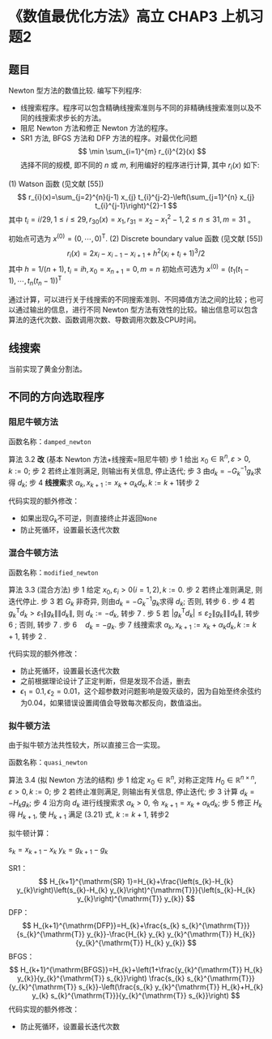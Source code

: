 # 《数值最优化方法》高立 CHAP3 上机习题2

## 题目

Newton 型方法的数值比较. 编写下列程序:

- 线搜索程序。程序可以包含精确线搜索准则与不同的非精确线搜索准则以及不同的线搜索求步长的方法。
- 阻尼 Newton 方法和修正 Newton 方法的程序。
- SR1 方法, BFGS 方法和 DFP 方法的程序。对最优化问题
$$
\min \sum_{i=1}^{m} r_{i}^{2}(x)
$$
选择不同的规模, 即不同的 $n$ 或 $m$, 利用编好的程序进行计算, 其中 $r_{i}(x)$ 如下:

(1) Watson 函数 (见文献 [55])
$$
r_{i}(x)=\sum_{j=2}^{n}(j-1) x_{j} t_{i}^{j-2}-\left(\sum_{j=1}^{n} x_{j} t_{i}^{j-1}\right)^{2}-1
$$
其中 $t_{i}=i / 29,1 \leqslant i \leqslant 29, r_{30}(x)=x_{1}, r_{31}=x_{2}-x_{1}^{2}-1,2 \leqslant n \leqslant 31,m=31$ 。

初始点可选为 $x^{(0)}=(0, \cdots, 0)^{\mathrm{T}}$.
(2) Discrete boundary value 函数 (见文献 [55])
$$
r_{i}(x)=2 x_{i}-x_{i-1}-x_{i+1}+h^{2}\left(x_{i}+t_{i}+1\right)^{3} / 2
$$
其中 $h=1 /(n+1), t_{i}=i h, x_{0}=x_{n+1}=0, m=n$ 初始点可选为 $x^{(0)}=\left(t_{1}\left(t_{1}-1\right), \cdots, t_{n}\left(t_{n}-1\right)\right)^{\mathrm{T}}$

通过计算，可以进行关于线搜索的不同搜索准则、不同揷值方法之间的比较；也可以通过输出的信息，进行不同 Newton 型方法有效性的比较。输出信息可以包含算法的迭代次数、函数调用次数、导数调用次数及CPU时间。

## 线搜索

当前实现了黄金分割法。

## 不同的方向选取程序

### 阻尼牛顿方法

函数名称：`damped_newton`

算法 $3.2$ **改** (基本 Newton 方法+线搜索=阻尼牛顿)
步 1 给出 $x_{0} \in \mathbb{R}^{n}, \varepsilon>0, k:=0$;
步 2 若终止准则满足, 则输出有关信息, 停止迭代;
步 3 由$d_{k}=-G_{k}^{-1} g_{k}$求得 $d_{k}$;
步 4 **线捜索**求 $\alpha_{k}, x_{k+1}:=x_{k}+\alpha_{k} d_{k}, k:=k+1$转步 2

代码实现的额外修改：

* 如果出现$G_k$不可逆，则直接终止并返回`None`
* 防止死循环，设置最长迭代次数

### 混合牛顿方法

函数名称：`modified_newton`

算法 $3.3$ (混合方法)
步 1 给定 $x_{0}, \varepsilon_{i}>0(i=1,2), k:=0$.
步 2 若终止准则满足, 则迭代停止.
步 3 若 $G_{k}$ 非奇异, 则由$d_{k}=-G_{k}^{-1} g_{k}$求得 $d_{k}$; 否则, 转步 6 .
步 4 若 $g_{k}^{\mathrm{T}} d_{k}>\varepsilon_{1}\left\|g_{k}\right\|\left\|d_{k}\right\|$, 则 $d_{k}:=-d_{k}$, 转步 7 .
步 5 若 $\left|g_{k}^{\mathrm{T}} d_{k}\right| \leqslant \varepsilon_{2}\left\|g_{k}\right\|\left\|d_{k}\right\|$, 转步 6 ; 否则, 转步 7 .
步 $6 \quad d_{k}=-g_{k}$.
步 7 线捜索求 $\alpha_{k}, x_{k+1}:=x_{k}+\alpha_{k} d_{k}, k:=k+1$, 转步 2 .

代码实现的额外修改：

* 防止死循环，设置最长迭代次数
* 之前根据理论设计了正定判断，但是发现不合适，删去
* $\epsilon_1=0.1,\epsilon_2=0.01$，这个超参数对问题影响是毁灭级的，因为自始至终余弦约为0.04，如果错误设置阈值会导致每次都反向，数值溢出。



### 拟牛顿方法

由于拟牛顿方法共性较大，所以直接三合一实现。

函数名称：`quasi_newton`

算法 $3.4$ (拟 Newton 方法的结构)
步 1 给定 $x_{0} \in \mathbb{R}^{n}$, 对称正定阵 $H_{0} \in \mathbb{R}^{n \times n}, \varepsilon>0, k:=0$;
步 2 若终止准则满足, 则输出有关信息, 停止迭代;
步 3 计算 $d_{k}=-H_{k} g_{k}$;
步 4 沿方向 $d_{k}$ 进行线搜索求 $\alpha_{k}>0$, 令 $x_{k+1}=x_{k}+\alpha_{k} d_{k}$;
步 5 修正 $H_{k}$ 得 $H_{k+1}$, 使 $H_{k+1}$ 满足 (3.21) 式, $k:=k+1$, 转步2

拟牛顿计算：

$s_{k}=x_{k+1}-x_{k}$
$y_{k}=g_{k+1}-g_{k}$

SR1：
$$
H_{k+1}^{\mathrm{SR} 1}=H_{k}+\frac{\left(s_{k}-H_{k} y_{k}\right)\left(s_{k}-H_{k} y_{k}\right)^{\mathrm{T}}}{\left(s_{k}-H_{k} y_{k}\right)^{\mathrm{T}} y_{k}}
$$
DFP：
$$
H_{k+1}^{\mathrm{DFP}}=H_{k}+\frac{s_{k} s_{k}^{\mathrm{T}}}{s_{k}^{\mathrm{T}} y_{k}}-\frac{H_{k} y_{k} y_{k}^{\mathrm{T}} H_{k}}{y_{k}^{\mathrm{T}} H_{k} y_{k}}
$$
BFGS：
$$
H_{k+1}^{\mathrm{BFGS}}=H_{k}+\left(1+\frac{y_{k}^{\mathrm{T}} H_{k} y_{k}}{y_{k}^{\mathrm{T}} s_{k}}\right) \frac{s_{k} s_{k}^{\mathrm{T}}}{y_{k}^{\mathrm{T}} s_{k}}-\left(\frac{s_{k} y_{k}^{\mathrm{T}} H_{k}+H_{k} y_{k} s_{k}^{\mathrm{T}}}{y_{k}^{\mathrm{T}} s_{k}}\right)
$$
代码实现的额外修改：

* 防止死循环，设置最长迭代次数
